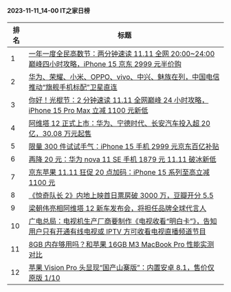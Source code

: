 #### 2023-11-11_14-00  IT之家日榜

| 排名 | 标题|
| --- | ---|
| 1 | [一年一度全民高数节：两分钟速读 11.11 全网 20:00~24:00 巅峰四小时攻略，iPhone 15 京东 2999 元半价购](https://www.ithome.com/0/731/631.htm) |
| 2 | [华为、荣耀、小米、OPPO、vivo、中兴、魅族在列，中国电信推动“旗舰手机标配”卫星直连](https://www.ithome.com/0/731/639.htm) |
| 3 | [你好！光棍节：2 分钟速读 11.11 全网巅峰 24 小时攻略，iPhone 15 Pro Max 立减 1100 元新低](https://www.ithome.com/0/731/755.htm) |
| 4 | [阿维塔 12 正式上市：华为、宁德时代、长安汽车投入超 20 亿，30.08 万元起售](https://www.ithome.com/0/731/731.htm) |
| 5 | [限量 300 件试试手气：iPhone 15 手机 2999 元京东百亿补贴](https://www.ithome.com/0/731/686.htm) |
| 6 | [再降 20 元：华为 nova 11 SE 手机 1879 元 11.11 破冰新低](https://www.ithome.com/0/731/637.htm) |
| 7 | [京东苹果 11.11 狂促 20 点加码：iPhone 15 系列至高立减 1100 元](https://www.ithome.com/0/731/698.htm) |
| 8 | [《惊奇队长 2》内地上映首日票房破 3000 万，豆瓣开分 5.5](https://www.ithome.com/0/731/747.htm) |
| 9 | [梁朝伟亮相阿维塔 12 新车发布会，将担任品牌全球代言人](https://www.ithome.com/0/731/732.htm) |
| 10 | [广电总局：电视机生产厂商要制作《电视收看“明白卡”》，告知用户只有开通有线电视或 IPTV 方可收看电视直播频道节目](https://www.ithome.com/0/731/600.htm) |
| 11 | [8GB 内存够用吗？和苹果 16GB M3 MacBook Pro 性能实测对比](https://www.ithome.com/0/731/767.htm) |
| 12 | [苹果 Vision Pro 头显现“国产山寨版”：内置安卓 8.1，售价仅原版 1/10](https://www.ithome.com/0/731/738.htm) |
